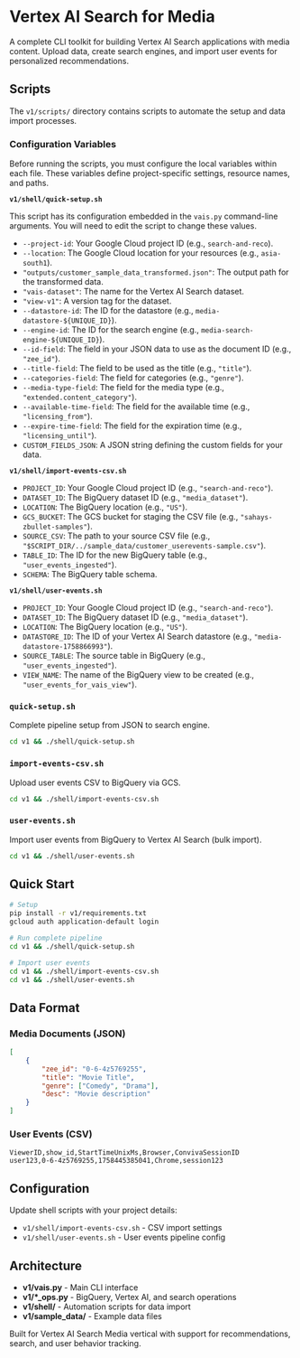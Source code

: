 # Vertex AI Search for Media

A complete CLI toolkit for building Vertex AI Search applications with media content. Upload data, create search
engines, and import user events for personalized recommendations.

## Scripts

The `v1/scripts/` directory contains scripts to automate the setup and data import processes.

### Configuration Variables

Before running the scripts, you must configure the local variables within each file. These variables define
project-specific settings, resource names, and paths.

**`v1/shell/quick-setup.sh`**

This script has its configuration embedded in the `vais.py` command-line arguments. You will need to edit the script to
change these values.

- `--project-id`: Your Google Cloud project ID (e.g., `search-and-reco`).
- `--location`: The Google Cloud location for your resources (e.g., `asia-south1`).
- `"outputs/customer_sample_data_transformed.json"`: The output path for the transformed data.
- `"vais-dataset"`: The name for the Vertex AI Search dataset.
- `"view-v1"`: A version tag for the dataset.
- `--datastore-id`: The ID for the datastore (e.g., `media-datastore-${UNIQUE_ID}`).
- `--engine-id`: The ID for the search engine (e.g., `media-search-engine-${UNIQUE_ID}`).
- `--id-field`: The field in your JSON data to use as the document ID (e.g., `"zee_id"`).
- `--title-field`: The field to be used as the title (e.g., `"title"`).
- `--categories-field`: The field for categories (e.g., `"genre"`).
- `--media-type-field`: The field for the media type (e.g., `"extended.content_category"`).
- `--available-time-field`: The field for the available time (e.g., `"licensing_from"`).
- `--expire-time-field`: The field for the expiration time (e.g., `"licensing_until"`).
- `CUSTOM_FIELDS_JSON`: A JSON string defining the custom fields for your data.

**`v1/shell/import-events-csv.sh`**

- `PROJECT_ID`: Your Google Cloud project ID (e.g., `"search-and-reco"`).
- `DATASET_ID`: The BigQuery dataset ID (e.g., `"media_dataset"`).
- `LOCATION`: The BigQuery location (e.g., `"US"`).
- `GCS_BUCKET`: The GCS bucket for staging the CSV file (e.g., `"sahays-zbullet-samples"`).
- `SOURCE_CSV`: The path to your source CSV file (e.g., `"$SCRIPT_DIR/../sample_data/customer_userevents-sample.csv"`).
- `TABLE_ID`: The ID for the new BigQuery table (e.g., `"user_events_ingested"`).
- `SCHEMA`: The BigQuery table schema.

**`v1/shell/user-events.sh`**

- `PROJECT_ID`: Your Google Cloud project ID (e.g., `"search-and-reco"`).
- `DATASET_ID`: The BigQuery dataset ID (e.g., `"media_dataset"`).
- `LOCATION`: The BigQuery location (e.g., `"US"`).
- `DATASTORE_ID`: The ID of your Vertex AI Search datastore (e.g., `"media-datastore-1758866993"`).
- `SOURCE_TABLE`: The source table in BigQuery (e.g., `"user_events_ingested"`).
- `VIEW_NAME`: The name of the BigQuery view to be created (e.g., `"user_events_for_vais_view"`).

### `quick-setup.sh`

Complete pipeline setup from JSON to search engine.

```bash
cd v1 && ./shell/quick-setup.sh
```

### `import-events-csv.sh`

Upload user events CSV to BigQuery via GCS.

```bash
cd v1 && ./shell/import-events-csv.sh
```

### `user-events.sh`

Import user events from BigQuery to Vertex AI Search (bulk import).

```bash
cd v1 && ./shell/user-events.sh
```

## Quick Start

```bash
# Setup
pip install -r v1/requirements.txt
gcloud auth application-default login

# Run complete pipeline
cd v1 && ./shell/quick-setup.sh

# Import user events
cd v1 && ./shell/import-events-csv.sh
cd v1 && ./shell/user-events.sh
```

## Data Format

### Media Documents (JSON)

```json
[
	{
		"zee_id": "0-6-4z5769255",
		"title": "Movie Title",
		"genre": ["Comedy", "Drama"],
		"desc": "Movie description"
	}
]
```

### User Events (CSV)

```csv
ViewerID,show_id,StartTimeUnixMs,Browser,ConvivaSessionID
user123,0-6-4z5769255,1758445385041,Chrome,session123
```

## Configuration

Update shell scripts with your project details:

- `v1/shell/import-events-csv.sh` - CSV import settings
- `v1/shell/user-events.sh` - User events pipeline config

## Architecture

- **v1/vais.py** - Main CLI interface
- **v1/\*\_ops.py** - BigQuery, Vertex AI, and search operations
- **v1/shell/** - Automation scripts for data import
- **v1/sample_data/** - Example data files

Built for Vertex AI Search Media vertical with support for recommendations, search, and user behavior tracking.
